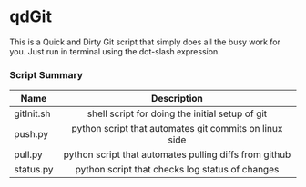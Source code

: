 <!-- https://github.com/adam-p/markdown-here/wiki/Markdown-Cheatsheet -->

qdGit
=================
This is a Quick and Dirty Git script that simply does all the busy work for you.
Just run in terminal using the dot-slash expression.

### Script Summary

|  Name        | Description           |
| ------------- |:--------------------:|
| gitInit.sh     | shell script for doing the initial setup of git |
| push.py      | python script that automates git commits on linux side |
| pull.py      | python script that automates pulling diffs from github |
| status.py      | python script that checks log status of changes |
